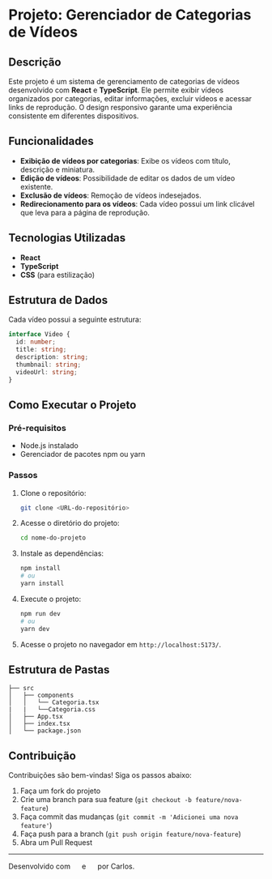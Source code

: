 # Projeto: Gerenciador de Categorias de Vídeos

## Descrição

Este projeto é um sistema de gerenciamento de categorias de vídeos desenvolvido com **React** e **TypeScript**. Ele permite exibir vídeos organizados por categorias, editar informações, excluir vídeos e acessar links de reprodução. O design responsivo garante uma experiência consistente em diferentes dispositivos.

## Funcionalidades

- **Exibição de vídeos por categorias**: Exibe os vídeos com título, descrição e miniatura.
- **Edição de vídeos**: Possibilidade de editar os dados de um vídeo existente.
- **Exclusão de vídeos**: Remoção de vídeos indesejados.
- **Redirecionamento para os vídeos**: Cada vídeo possui um link clicável que leva para a página de reprodução.

## Tecnologias Utilizadas

- **React**
- **TypeScript**
- **CSS** (para estilização)

## Estrutura de Dados

Cada vídeo possui a seguinte estrutura:

```typescript
interface Video {
  id: number;
  title: string;
  description: string;
  thumbnail: string;
  videoUrl: string;
}
```

## Como Executar o Projeto

### Pré-requisitos

- Node.js instalado
- Gerenciador de pacotes npm ou yarn

### Passos

1. Clone o repositório:
   ```bash
   git clone <URL-do-repositório>
   ```

2. Acesse o diretório do projeto:
   ```bash
   cd nome-do-projeto
   ```

3. Instale as dependências:
   ```bash
   npm install
   # ou
   yarn install
   ```

4. Execute o projeto:
   ```bash
   npm run dev
   # ou
   yarn dev
   ```

5. Acesse o projeto no navegador em `http://localhost:5173/`.

## Estrutura de Pastas

```
├── src
│   ├── components
│   │   └── Categoria.tsx
|   |   └──Categoria.css
│   ├── App.tsx
│   ├── index.tsx
│   └── package.json
```
## Contribuição

Contribuições são bem-vindas! Siga os passos abaixo:

1. Faça um fork do projeto
2. Crie uma branch para sua feature (`git checkout -b feature/nova-feature`)
3. Faça commit das mudanças (`git commit -m 'Adicionei uma nova feature'`)
4. Faça push para a branch (`git push origin feature/nova-feature`)
5. Abra um Pull Request

---

Desenvolvido com <img src="https://em-content.zobj.net/source/microsoft-teams/363/red-heart_2764-fe0f.png" width="15rem" /> e <img src="https://em-content.zobj.net/source/microsoft-teams/363/hot-beverage_2615.png" width="15rem" /> por Carlos.


